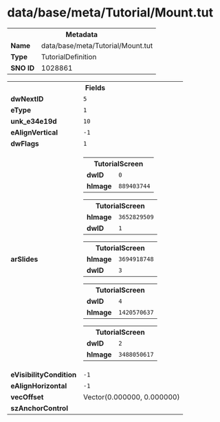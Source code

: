 <h1>data/base/meta/Tutorial/Mount.tut</h1><table><tr><th colspan="100%">Metadata</th></tr><tr><td><b>Name</b></td><td>data/base/meta/Tutorial/Mount.tut</td></tr><tr><td><b>Type</b></td><td>TutorialDefinition</td></tr><tr><td><b>SNO ID</b></td><td>1028861</td></tr></table>

<table><tr><th colspan="100%">Fields</th></tr><tr><td><b>dwNextID</b></td><td><code>5</code></td></tr><tr><td><b>eType</b></td><td><code>1</code></td></tr><tr><td><b>unk_e34e19d</b></td><td><code>10</code></td></tr><tr><td><b>eAlignVertical</b></td><td><code>-1</code></td></tr><tr><td><b>dwFlags</b></td><td><code>1</code></td></tr><tr><td><b>arSlides</b></td><td><table><tr><th colspan="100%">TutorialScreen</th></tr><tr><td><b>dwID</b></td><td><code>0</code></td></tr><tr><td><b>hImage</b></td><td><code>889403744</code></td></tr></table>


<table><tr><th colspan="100%">TutorialScreen</th></tr><tr><td><b>hImage</b></td><td><code>3652829509</code></td></tr><tr><td><b>dwID</b></td><td><code>1</code></td></tr></table>


<table><tr><th colspan="100%">TutorialScreen</th></tr><tr><td><b>hImage</b></td><td><code>3694918748</code></td></tr><tr><td><b>dwID</b></td><td><code>3</code></td></tr></table>


<table><tr><th colspan="100%">TutorialScreen</th></tr><tr><td><b>dwID</b></td><td><code>4</code></td></tr><tr><td><b>hImage</b></td><td><code>1420570637</code></td></tr></table>


<table><tr><th colspan="100%">TutorialScreen</th></tr><tr><td><b>dwID</b></td><td><code>2</code></td></tr><tr><td><b>hImage</b></td><td><code>3488050617</code></td></tr></table>


</td></tr><tr><td><b>eVisibilityCondition</b></td><td><code>-1</code></td></tr><tr><td><b>eAlignHorizontal</b></td><td><code>-1</code></td></tr><tr><td><b>vecOffset</b></td><td>Vector(0.000000, 0.000000)</td></tr><tr><td><b>szAnchorControl</b></td><td><code></code></td></tr></table>


